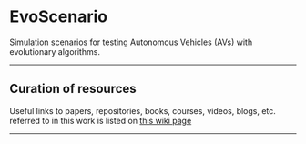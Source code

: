 # EvoScenario
Simulation scenarios for testing Autonomous Vehicles (AVs) with evolutionary algorithms.

***

## Curation of resources
Useful links to papers, repositories, books, courses, videos, blogs, etc. referred to in this work is listed on [this wiki page](https://github.com/ishaan95/EvoScenario/wiki/Resources)

***







